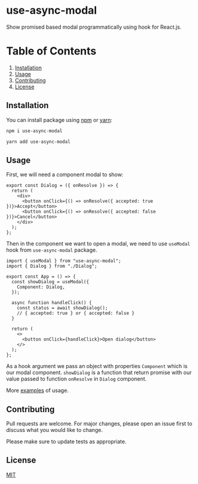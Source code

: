 # use-async-modal

Show promised based modal programmatically using hook for React.js.

# Table of Contents

1. [Installation](#installation)
2. [Usage](#usage)
3. [Contributing](#contributing)
4. [License](#license)

## Installation

You can install package using [npm](https://www.npmjs.com/package/use-async-modal) or [yarn](https://yarnpkg.com/):

```bash
npm i use-async-modal

yarn add use-async-modal
```

## Usage

First, we will need a component modal to show:

```JSX
export const Dialog = ({ onResolve }) => {
  return (
    <div>
      <button onClick={() => onResolve({ accepted: true })}>Accept</button>
      <button onClick={() => onResolve({ accepted: false })}>Cancel</button>
    </div>
  );
};
```

Then in the component we want to open a modal, we need to use `useModal` hook from `use-async-modal` package.

```JSX
import { useModal } from "use-async-modal";
import { Dialog } from "./Dialog";

export const App = () => {
  const showDialog = useModal({
    Component: Dialog,
  });

  async function handleClick() {
    const status = await showDialog();
    // { accepted: true } or { accepted: false }
  }

  return (
    <>
      <button onClick={handleClick}>Open dialog</button>
    </>
  );
};

```

As a hook argument we pass an object with properties `Component` which is our modal component. `showDialog` is a function that return promise with our value passed to function `onResolve` in `Dialog` component.

More [examples](https://github.com/Harasz/use-async-modal/tree/main/examples) of usage.

## Contributing

Pull requests are welcome. For major changes, please open an issue first to discuss what you would like to change.

Please make sure to update tests as appropriate.

## License

[MIT](https://github.com/Harasz/use-async-modal/blob/main/LICENSE)
